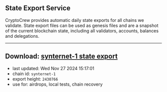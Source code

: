## State Export Service
CryptoCrew provides automatic daily state exports for all chains we validate. State export files can be used as genesis files and are a snapshot of the current blockchain state, including all validators, accounts, balances and delegations.

---
**Download: [synternet-1 state export](https://dl-eu2.ccvalidators.com/SERVICE/synternet/synternet-1_export_2430766.json)**
---

- last updated: Wed Nov 27 2024 15:17:01
- chain id: `synternet-1`
- export height: `2430766`
- use for: airdrops, local tests, chain recovery
